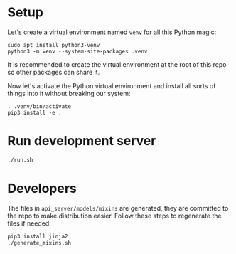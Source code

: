 # Setup

Let's create a virtual environment named `venv` for all this Python magic:
```
sudo apt install python3-venv
python3 -m venv --system-site-packages .venv
```
It is recommended to create the virtual environment at the root of this repo so other packages can share it.

Now let's activate the Python virtual environment and install all sorts of things into it without breaking our system:
```
. .venv/bin/activate
pip3 install -e .
```

# Run development server

```bash
./run.sh
```

# Developers

The files in `api_server/models/mixins` are generated, they are committed to the repo to make distribution easier. Follow these steps to regenerate the files if needed:

```bash
pip3 install jinja2
./generate_mixins.sh
```
